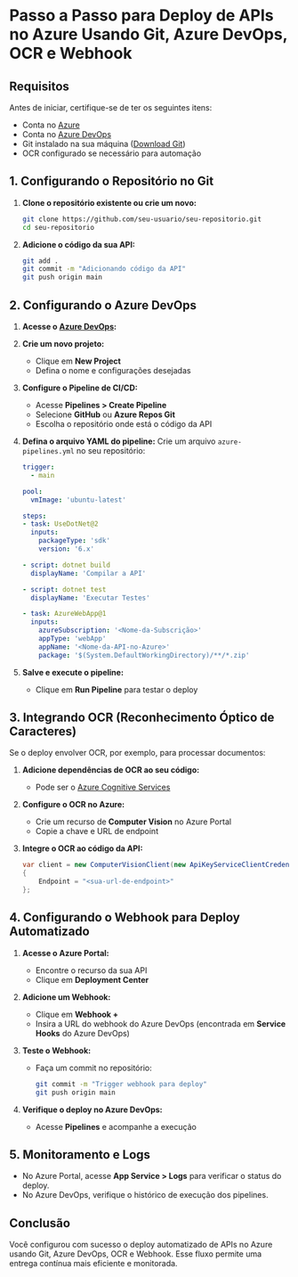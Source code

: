 # Passo a Passo para Deploy de APIs no Azure Usando Git, Azure DevOps, OCR e Webhook

## Requisitos

Antes de iniciar, certifique-se de ter os seguintes itens:

- Conta no [Azure](https://azure.microsoft.com/)
- Conta no [Azure DevOps](https://dev.azure.com/)
- Git instalado na sua máquina ([Download Git](https://git-scm.com/downloads))
- OCR configurado se necessário para automação

## 1. Configurando o Repositório no Git

1. **Clone o repositório existente ou crie um novo:**
   ```bash
   git clone https://github.com/seu-usuario/seu-repositorio.git
   cd seu-repositorio
   ```

2. **Adicione o código da sua API:**
   ```bash
   git add .
   git commit -m "Adicionando código da API"
   git push origin main
   ```

## 2. Configurando o Azure DevOps

1. **Acesse o [Azure DevOps](https://dev.azure.com/):**

2. **Crie um novo projeto:**
   - Clique em **New Project**
   - Defina o nome e configurações desejadas

3. **Configure o Pipeline de CI/CD:**
   - Acesse **Pipelines > Create Pipeline**
   - Selecione **GitHub** ou **Azure Repos Git**
   - Escolha o repositório onde está o código da API

4. **Defina o arquivo YAML do pipeline:**
   Crie um arquivo `azure-pipelines.yml` no seu repositório:

   ```yaml
   trigger:
     - main

   pool:
     vmImage: 'ubuntu-latest'

   steps:
   - task: UseDotNet@2
     inputs:
       packageType: 'sdk'
       version: '6.x'

   - script: dotnet build
     displayName: 'Compilar a API'

   - script: dotnet test
     displayName: 'Executar Testes'

   - task: AzureWebApp@1
     inputs:
       azureSubscription: '<Nome-da-Subscrição>'
       appType: 'webApp'
       appName: '<Nome-da-API-no-Azure>'
       package: '$(System.DefaultWorkingDirectory)/**/*.zip'
   ```

5. **Salve e execute o pipeline:**
   - Clique em **Run Pipeline** para testar o deploy

## 3. Integrando OCR (Reconhecimento Óptico de Caracteres)

Se o deploy envolver OCR, por exemplo, para processar documentos:

1. **Adicione dependências de OCR ao seu código:**
   - Pode ser o [Azure Cognitive Services](https://azure.microsoft.com/en-us/services/cognitive-services/computer-vision/)

2. **Configure o OCR no Azure:**
   - Crie um recurso de **Computer Vision** no Azure Portal
   - Copie a chave e URL de endpoint

3. **Integre o OCR ao código da API:**
   ```csharp
   var client = new ComputerVisionClient(new ApiKeyServiceClientCredentials("<sua-chave>"))
   {
       Endpoint = "<sua-url-de-endpoint>"
   };
   ```

## 4. Configurando o Webhook para Deploy Automatizado

1. **Acesse o Azure Portal:**
   - Encontre o recurso da sua API
   - Clique em **Deployment Center**

2. **Adicione um Webhook:**
   - Clique em **Webhook +**
   - Insira a URL do webhook do Azure DevOps (encontrada em **Service Hooks** do Azure DevOps)

3. **Teste o Webhook:**
   - Faça um commit no repositório:
     ```bash
     git commit -m "Trigger webhook para deploy"
     git push origin main
     ```

4. **Verifique o deploy no Azure DevOps:**
   - Acesse **Pipelines** e acompanhe a execução

## 5. Monitoramento e Logs

- No Azure Portal, acesse **App Service > Logs** para verificar o status do deploy.
- No Azure DevOps, verifique o histórico de execução dos pipelines.

## Conclusão

Você configurou com sucesso o deploy automatizado de APIs no Azure usando Git, Azure DevOps, OCR e Webhook. Esse fluxo permite uma entrega contínua mais eficiente e monitorada.

